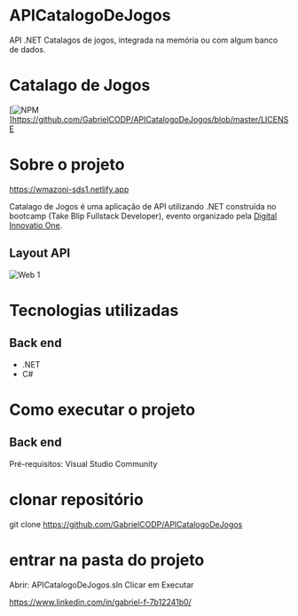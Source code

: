 # APICatalogoDeJogos
API .NET Catalagos de jogos, integrada na memória ou com algum banco de dados.

# Catalago de Jogos 
[![NPM](https://img.shields.io/npm/l/react)]https://github.com/GabrielCODP/APICatalogoDeJogos/blob/master/LICENSE

# Sobre o projeto

https://wmazoni-sds1.netlify.app

Catalago de Jogos é uma aplicação de API utilizando .NET construída no bootcamp (Take Blip Fullstack Developer), evento organizado pela [Digital Innovatio One](https://web.digitalinnovation.one "Site").

## Layout API
![Web 1](https://github.com)

# Tecnologias utilizadas
## Back end
- .NET
- C#

# Como executar o projeto

## Back end
Pré-requisitos: Visual Studio Community

# clonar repositório
git clone https://github.com/GabrielCODP/APICatalogoDeJogos

# entrar na pasta do projeto 
Abrir: APICatalogoDeJogos.sln
Clicar em Executar

https://www.linkedin.com/in/gabriel-f-7b12241b0/
